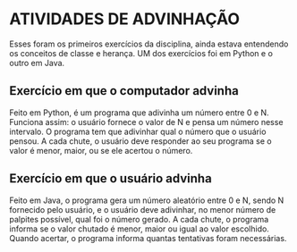 # ATIVIDADES DE ADVINHAÇÃO
Esses foram os primeiros exercícios da disciplina, ainda estava entendendo os conceitos de classe e herança. UM dos exercícios foi em Python e o outro em Java.

## Exercício em que o computador advinha
Feito em Python, é um programa que adivinha um número entre 0 e N. Funciona assim: o usuário fornece o valor de N e pensa um número nesse intervalo. O programa tem que adivinhar qual o número que o usuário pensou. A cada chute, o usuário deve responder ao seu programa se o valor é menor, maior, ou se ele acertou o número.

## Exercício em que o usuário advinha
Feito em Java, o programa gera um número aleatório entre 0 e N, sendo N fornecido pelo usuário, e o usuário deve adivinhar, no menor número de palpites possível, qual foi o número gerado. A cada chute, o programa informa se o valor chutado é menor, maior ou igual ao valor escolhido. Quando acertar, o programa informa quantas tentativas foram necessárias.